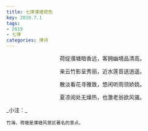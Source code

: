```yaml
---
title: 七律濮塘荷色
key: 2019.7.1
tags: 
- 2019
- 七律
categories: 律诗
---
```


<p align="center">荷绽濮塘暗香远，客拥幽境品清高。
</p>
<p align="center">亲云竹影呈秀丽，近水莲音送逍遥。
</p>
<p align="center">散淡看花寻雅致，悠闲听雨领娇娆。
</p>
<p align="center">夏凉阅处无燥热，也激老翁欲风骚。
</p>
_小注：_

```
竹海，荷塘是濮塘风景区著名的景点。
```